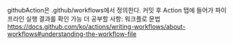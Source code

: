 githubAction은 .github/workflows에서 정의한다.
커밋 후 Action 탭에 들어가 파이프라인 실행 결과를 확인 가능
더 공부할 사항: 워크플로 문법
https://docs.github.com/ko/actions/writing-workflows/about-workflows#understanding-the-workflow-file 
